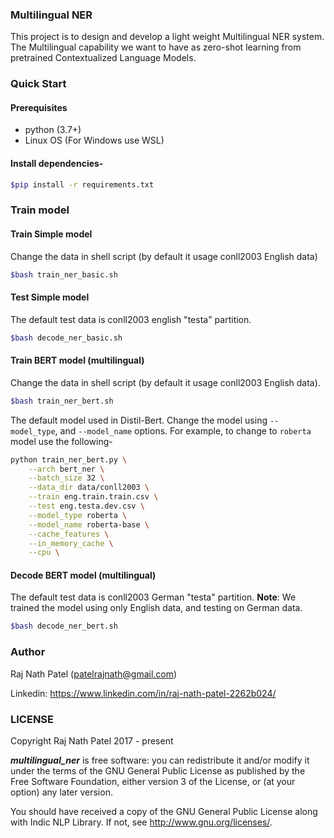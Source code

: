 ### Multilingual NER
This project is to design and develop a light weight 
Multilingual NER system. The Multilingual capability 
we want to have as zero-shot learning from pretrained 
Contextualized Language Models.

### Quick Start

#### Prerequisites

* python (3.7+)
* Linux OS (For Windows use WSL)

#### Install dependencies-

```bash
$pip install -r requirements.txt
```

### Train model
#### Train Simple model
Change the data in shell script 
(by default it usage conll2003 English data)
```bash
$bash train_ner_basic.sh
```

#### Test Simple model
The default test data is conll2003 english "testa" partition.
```bash
$bash decode_ner_basic.sh
```

#### Train BERT model (multilingual)
Change the data in shell script 
(by default it usage conll2003 English data). 
```bash
$bash train_ner_bert.sh
```

The default model used in Distil-Bert. 
Change the model using `--model_type`, and `--model_name` options. 
For example, to change to `roberta` model use the following-
```bash
python train_ner_bert.py \
    --arch bert_ner \
    --batch_size 32 \
    --data_dir data/conll2003 \
    --train eng.train.train.csv \
    --test eng.testa.dev.csv \
    --model_type roberta \
    --model_name roberta-base \
    --cache_features \
    --in_memory_cache \
    --cpu \
```


#### Decode BERT model (multilingual)
The default test data is conll2003 German "testa" partition.
**Note**: We trained the model using only English data, and 
testing on German data. 

```bash
$bash decode_ner_bert.sh
```



### Author
Raj Nath Patel (patelrajnath@gmail.com)

Linkedin: https://www.linkedin.com/in/raj-nath-patel-2262b024/

### LICENSE
Copyright Raj Nath Patel 2017 - present

***multilingual_ner*** is free software: you can redistribute 
it and/or modify it under the terms of the GNU General Public 
License as published by the Free Software Foundation, either version 3 of the License, or (at your option) any later version.

You should have received a copy of the GNU General Public 
License along with Indic NLP Library. 
If not, see http://www.gnu.org/licenses/.